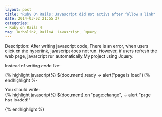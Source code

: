 ```yaml
---
layout: post
title: "Ruby On Rails: Javascript did not active after follow a link"
date: 2014-03-02 21:55:37
categories:
- Ruby on Rails 4
tag: Turbolink, Rails4, Javascript, Jquery
---
```

Description: After writing javascript code, There is an error, when users click
on the hyperlink, javascript does not run. However, if users refresh the
web page, javascript run automatically.My project using Jquery.  

Instead of writing code like:  

{% highlight javascript%}
$(document).ready ->
  alert("page is load")
{% endhighlight %}

You should write:  
{% highlight javascript%}
$(document).on "page:change", ->
  alert "page has loaded!"

{% endhighlight %}

